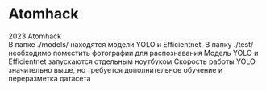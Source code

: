 # Atomhack
2023 Atomhack  
В папке ./models/ находятся модели YOLO и Efficientnet.
В папку ./test/ необходимо поместить фотографии для распознавания
Модель YOLO и Efficientnet запускаются отдельным ноутбуком
Скорость работы YOLO значительно выше, но требуется дополнительное обучение и переразметка датасета
